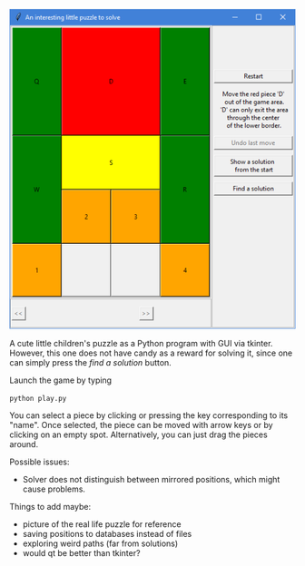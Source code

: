 
![puzzlegame window](game.png)

A cute little children's puzzle as a Python program with GUI via tkinter. However, this one does not have candy as a reward for solving it, since one can simply press the *find a solution* button.

Launch the game by typing

`python play.py`

You can select a piece by clicking or pressing the key corresponding to its "name". Once selected, the piece can be moved with arrow keys or by clicking on an empty spot. Alternatively, you can just drag the pieces around.

Possible issues:
- Solver does not distinguish between mirrored positions, which might cause problems.


Things to add maybe:
- picture of the real life puzzle for reference
- saving positions to databases instead of files
- exploring weird paths (far from solutions)
- would qt be better than tkinter?
